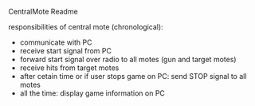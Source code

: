 CentralMote Readme

responsibilities of central mote (chronological):
  - communicate with PC
  - receive start signal from PC
  - forward start signal over radio to all motes (gun and target motes)
  - receive hits from target motes
  - after cetain time or if user stops game on PC: send STOP signal to all motes
  - all the time: display game information on PC
